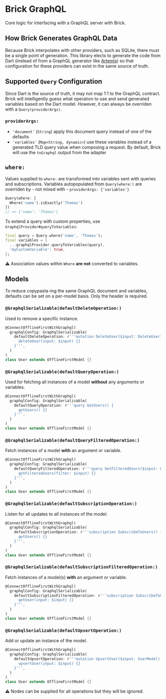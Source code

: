 # Brick GraphQL

Core logic for interfacing with a GraphQL server with Brick.

## How Brick Generates GraphQL Data

Because Brick interpolates with other providers, such as SQLite, there must be a single point of generation. This library elects to generate the code from Dart (instead of from a GraphQL generator like [Artemis](https://pub.dev/packages/artemis)) so that configuration for these providers can exist in the same source of truth.

## Supported `Query` Configuration

Since Dart is the source of truth, it may not map 1:1 to the GraphQL contract. Brick will intelligently guess what operation to use and send generated variables based on the Dart model. However, it can always be overriden with a `Query(providerArgs)`.

### `providerArgs:`

* `'document'` (`String`) apply this document query instead of one of the defaults
* `'variables'` (`Map<String, dynamic>`) use these variables instead of a generated TLD query value when composing a request. By default, Brick will use the `toGraphql` output from the adapter

## `where:`

Values supplied to `where:` are transformed into variables sent with queries and subscriptions. Variables autopopulated from `Query(where:)` are overriden by - not mixed with - `providerArgs: {'variables'}`

```dart
Query(where: [
  Where('name').isExactly('Thomas')
])
// => {'name': 'Thomas'}
```

To extend a query with custom properties, use `GraphqlProvider#queryToVariables`:

```dart
final query = Query.where('name', 'Thomas');
final variables = {
  ...graphqlProvider.queryToVariables(query),
  'myCustomVariable': true,
};
```

:warning: Association values within `Where` **are not** converted to variables.

## Models

To reduce copypasta-ing the same GraphQL document and variables, defaults can be set on a per-model basis. Only the header is required.

### `@GraphqlSerializable(defaultDeleteOperation:)`

Used to remove a specific instance.

```dart
@ConnectOfflineFirstWithGraphql(
  graphqlConfig: GraphqlSerializable(
    defaultDeleteOperation: r'''mutation DeleteUser($input: DeleteUserInput!) {
      deleteUser(input: $input) {}
    }''',
  )
)
class User extends OfflineFirstModel {}
```

### `@GraphqlSerializable(defaultQueryOperation:)`

Used for fetching all instances of a model **without** any arguments or variables.

```dart
@ConnectOfflineFirstWithGraphql(
  graphqlConfig: GraphqlSerializable(
    defaultQueryOperation: r'''query GetUsers() {
      getUsers() {}
    }''',
  )
)
class User extends OfflineFirstModel {}
```

### `@GraphqlSerializable(defaultQueryFilteredOperation:)`

Fetch instances of a model **with** an argument or variable.

```dart
@ConnectOfflineFirstWithGraphql(
  graphqlConfig: GraphqlSerializable(
    defaultQueryFilteredOperation: r'''query GetFilteredUsers($input: UserFilter) {
      getFilteredUsers(filter: $input) {}
    }''',
  )
)
class User extends OfflineFirstModel {}
```

### `@GraphqlSerializable(defaultSubscriptionOperation:)`

Listen for all updates to all instances of the model.

```dart
@ConnectOfflineFirstWithGraphql(
  graphqlConfig: GraphqlSerializable(
    defaultSubscriptionOperation: r'''subscription SubscribeToUsers() {
      getUsers() {}
    }''',
  )
)
class User extends OfflineFirstModel {}
```

### `@GraphqlSerializable(defaultSubscriptionFilteredOperation:)`

Fetch instances of a model(s) **with** an argument or variable.

```dart
@ConnectOfflineFirstWithGraphql(
  graphqlConfig: GraphqlSerializable(
    defaultSubscriptionFilteredOperation: r'''subscription SubscribeToUser($input: UserModel) {
      getUser(input: $input) {}
    }''',
  )
)
class User extends OfflineFirstModel {}
```

### `@GraphqlSerializable(defaultUpsertOperation:)`

Add or update an instance of the model.

```dart
@ConnectOfflineFirstWithGraphql(
  graphqlConfig: GraphqlSerializable(
    defaultUpsertOperation: r'''mutation UpsertUser($input: UserModel) {
      upsertUser(input: $input) {}
    }''',
  )
)
class User extends OfflineFirstModel {}
```

:warning: Nodes can be supplied for all operations but they will be ignored.
